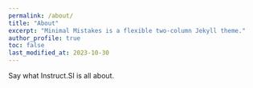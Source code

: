 ```yaml
---
permalink: /about/
title: "About"
excerpt: "Minimal Mistakes is a flexible two-column Jekyll theme."
author_profile: true
toc: false
last_modified_at: 2023-10-30
---
```


Say what Instruct.SI is all about.